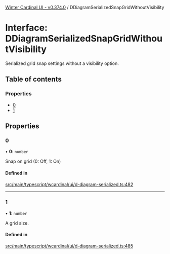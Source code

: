 [Winter Cardinal UI - v0.374.0](../index.md) / DDiagramSerializedSnapGridWithoutVisibility

# Interface: DDiagramSerializedSnapGridWithoutVisibility

Serialized grid snap settings without a visibility option.

## Table of contents

### Properties

- [0](DDiagramSerializedSnapGridWithoutVisibility.md#0)
- [1](DDiagramSerializedSnapGridWithoutVisibility.md#1)

## Properties

### 0

• **0**: `number`

Snap on grid (0: Off, 1: On)

#### Defined in

[src/main/typescript/wcardinal/ui/d-diagram-serialized.ts:482](https://github.com/winter-cardinal/winter-cardinal-ui/blob/v0.310.1/src/main/typescript/wcardinal/ui/d-diagram-serialized.ts#L482)

___

### 1

• **1**: `number`

A grid size.

#### Defined in

[src/main/typescript/wcardinal/ui/d-diagram-serialized.ts:485](https://github.com/winter-cardinal/winter-cardinal-ui/blob/v0.310.1/src/main/typescript/wcardinal/ui/d-diagram-serialized.ts#L485)
